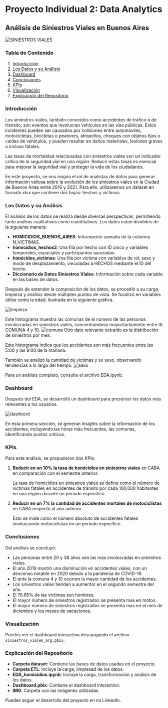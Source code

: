 # Proyecto Individual 2: Data Analytics

## Análisis de Siniestros Viales en Buenos Aires
![SINIESTROS VIALES](./IMG/349865161_663946125559747_2962838091808895735_n.jpg)
### Tabla de Contenido
1. [Introducción](#introducción)
2. [Los Datos y su Análisis](#los-datos-y-su-análisis)
3. [Dashboard](#dashboard)
4. [Conclusiones](#conclusiones)
5. [KPIs](#kpis)
6. [Visualización](#visualización)
7. [Explicación del Repositorio](#explicación-del-repositorio)

### Introducción

Los siniestros viales, también conocidos como accidentes de tráfico o de tránsito, son eventos que involucran vehículos en las vías públicas. Estos incidentes pueden ser causados por colisiones entre automóviles, motocicletas, bicicletas o peatones, atropellos, choques con objetos fijos o caídas de vehículos, y pueden resultar en daños materiales, lesiones graves o incluso fatales.

Las tasas de mortalidad relacionadas con siniestros viales son un indicador crítico de la seguridad vial en una región. Reducir estas tasas es esencial para mejorar la seguridad vial y proteger la vida de los ciudadanos.

En este proyecto, se nos asigna el rol de analistas de datos para generar información valiosa sobre la evolución de los siniestros viales en la Ciudad de Buenos Aires entre 2016 y 2021. Para ello, utilizaremos un dataset en formato xlsx que contiene dos hojas: hechos y víctimas.

### Los Datos y su Análisis

El análisis de los datos se realiza desde diversas perspectivas, permitiendo tanto análisis cualitativos como cuantitativos. Los datos están divididos de la siguiente manera:

- **HOMICIDIOS_BUENOS_AIRES**: Información sumada de la columna N_VICTIMAS.
- **homicidios_hechos2**: Una fila por hecho con ID único y variables temporales, espaciales y participantes asociadas.
- **homicidos_victimas**: Una fila por víctima con variables de rol, sexo y modo de desplazamiento, vinculadas a HECHOS mediante el ID del hecho.
- **Diccionario de Datos Siniestros Viales**: Información sobre cada variable en las bases de datos.

Después de entender la composición de los datos, se procedió a su carga, limpieza y análisis desde múltiples puntos de vista. Se focalizó en variables útiles como la edad, ilustrada en la siguiente gráfica.

![limpieza](./IMG/output2.png)

Este histograma muestra las comunas de el numero de las personas involucradas en siniestros viales, concentrándose mayoritariamente entre lA COMUNA 4 y 10.
![comuna](./IMG/output1.png)
Otro dato relevante extraído es la distribución de siniestros por mes:

Este histograma indica que los accidentes son más frecuentes entre las 5:00 y las 9:00 de la mañana.

También se analizó la cantidad de victimas y su sexo, observando tendencias a lo largo del tiempo:
![sexo](./IMG/output3.png)

Para un análisis completo, consulte el archivo EDA.ipynb.

### Dashboard

Después del EDA, se desarrolló un dashboard para presentar los datos más relevantes a los usuarios.

![dashbord](./IMG/dashboard%20homicidios.png)

En esta primera sección, se generan insights sobre la información de los accidentes, incluyendo las horas más frecuentes, las comunas, identificando puntos críticos.



### KPIs

Para este análisis, se propusieron dos KPIs:

1. **Reducir en un 10% la tasa de homicidios en siniestros viales** en CABA en comparación con el semestre anterior.

   La tasa de homicidios en siniestros viales se define como el número de víctimas fatales en accidentes de tránsito por cada 100,000 habitantes en una región durante un período específico.

2. **Reducir en un 7% la cantidad de accidentes mortales de motociclistas** en CABA respecto al año anterior.

   Esto se mide como el número absoluto de accidentes fatales involucrando motociclistas en un período específico.

### Conclusiones

Del análisis se concluyó:

- Las personas entre 20 y 38 años son las más involucradas en siniestros viales.
- El año 2019 mostró una disminución en accidentes viales, con un descenso notable en 2020 debido a la pandemia de COVID-19.
- El ente la comuna 4 y 10 ocurren la mayor cantidad de los accidentes.
- Los siniestros viales tienden a aumentar en el segundo semestre del año.
- El 76.65% de las víctimas son hombres.
- El mayor número de siniestros registrados se presenta mas en motos.
- El mayor número de siniestros registrados se presenta mas en el mes de diciembre y los meses de vacaciones.


### Visualización

Puedes ver el dashboard interactivo descargando el archivo `siniestros_viales_arg.pbix`.

### Explicación del Repositorio

- **Carpeta dataset**: Contiene las bases de datos usadas en el proyecto.
- **Carpeta ETL**: Incluye la carga, limpiesad de los datos.
- **EDA_homicidios.ipynb**: Incluye la carga, transformación y análisis de los datos.
- **Dashboard.pbix**: Contiene el dashboard interactivo.
- **IMG**: Carpeta con las imágenes utilizadas.

Puedes seguir el desarrollo del proyecto en mi LinkedIn.